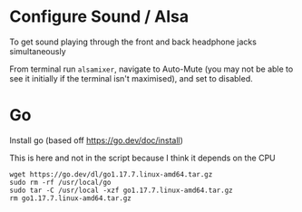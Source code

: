 # Configure Sound / Alsa

To get sound playing through the front and back headphone jacks simultaneously

From terminal run `alsamixer`, navigate to Auto-Mute (you may not be able to see it initially if the terminal isn't maximised), and set to disabled.


# Go

Install go  (based off https://go.dev/doc/install)

This is here and not in the script because I think it depends on the CPU

```
wget https://go.dev/dl/go1.17.7.linux-amd64.tar.gz
sudo rm -rf /usr/local/go 
sudo tar -C /usr/local -xzf go1.17.7.linux-amd64.tar.gz
rm go1.17.7.linux-amd64.tar.gz
```